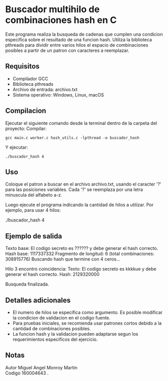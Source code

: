 # Buscador multihilo de combinaciones hash en C

Este programa realiza la busqueda de cadenas que cumplen una condicion especifica sobre el resultado de una funcion hash. Utiliza la biblioteca pthreads para dividir entre varios hilos el espacio de combinaciones posibles a partir de un patron con caracteres a reemplazar.

## Requisitos

- Compilador GCC
- Biblioteca pthreads
- Archivo de entrada: archivo.txt
- Sistema operativo: Windows, Linux, macOS

## Compilacion

Ejecutar el siguiente comando desde la terminal dentro de la carpeta del proyecto:
Compilar:

    gcc main.c worker.c hash_utils.c -lpthread -o buscador_hash
Y ejecutar:
    
    ./buscador_hash 4

## Uso

Coloque el patron a buscar en el archivo archivo.txt, usando el caracter '?' para las posiciones variables. Cada '?' se reemplaza por una letra minuscula del alfabeto a-z.

Luego ejecute el programa indicando la cantidad de hilos a utilizar. Por ejemplo, para usar 4 hilos:

./buscador_hash 4

## Ejemplo de salida

Texto base: El codigo secreto es ?????? y debe generar el hash correcto.
Hash base: 1117337332
Fragmento de longitud: 6 (total combinaciones: 308915776)
Buscando hash que termine con 4 ceros...

Hilo 3 encontro coincidencia:
    Texto: El codigo secreto es kkkkue y debe generar el hash correcto.
    Hash: 2129320000

Busqueda finalizada.

## Detalles adicionales

- El numero de hilos se especifica como argumento. Es posible modificar la condicion de validacion en el codigo fuente.
- Para pruebas iniciales, se recomienda usar patrones cortos debido a la cantidad de combinaciones posibles.
- La funcion hash y la validacion pueden adaptarse segun los requerimientos especificos del ejercicio.

## Notas
Autor
Miguel Angel Monroy Martin  
Codigo 160004643
.
